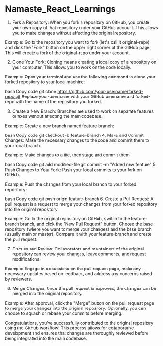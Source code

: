 # Namaste_React_Learnings
1. Fork a Repository:
When you fork a repository on GitHub, you create your own copy of that repository under your GitHub account. This allows you to make changes without affecting the original repository.

Example: Go to the repository you want to fork (let's call it original-repo) and click the "Fork" button on the upper right corner of the GitHub page. This will create a fork of the original-repo under your account.

2. Clone Your Fork:
Cloning means creating a local copy of a repository on your computer. This allows you to work on the code locally.

Example: Open your terminal and use the following command to clone your forked repository to your local machine:

bash
Copy code
git clone https://github.com/your-username/forked-repo.git
Replace your-username with your GitHub username and forked-repo with the name of the repository you forked.

3. Create a New Branch:
Branches are used to work on separate features or fixes without affecting the main codebase.

Example: Create a new branch named feature-branch:

bash
Copy code
git checkout -b feature-branch
4. Make and Commit Changes:
Make the necessary changes to the code and commit them to your local branch.

Example: Make changes to a file, then stage and commit them:

bash
Copy code
git add modified-file
git commit -m "Added new feature"
5. Push Changes to Your Fork:
Push your local commits to your fork on GitHub.

Example: Push the changes from your local branch to your forked repository:

bash
Copy code
git push origin feature-branch
6. Create a Pull Request:
A pull request is a request to merge your changes from your forked repository into the original repository.

Example: Go to the original repository on GitHub, switch to the feature-branch branch, and click the "New Pull Request" button. Choose the base repository (where you want to merge your changes) and the base branch (usually main or master). Compare it with your feature-branch and create the pull request.

7. Discuss and Review:
Collaborators and maintainers of the original repository can review your changes, leave comments, and request modifications.

Example: Engage in discussions on the pull request page, make any necessary updates based on feedback, and address any concerns raised by reviewers.

8. Merge Changes:
Once the pull request is approved, the changes can be merged into the original repository.

Example: After approval, click the "Merge" button on the pull request page to merge your changes into the original repository. Optionally, you can choose to squash or rebase your commits before merging.

Congratulations, you've successfully contributed to the original repository using the GitHub workflow! This process allows for collaborative development and ensures that changes are thoroughly reviewed before being integrated into the main codebase.
